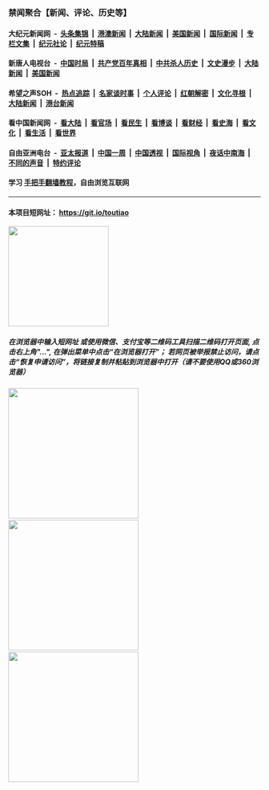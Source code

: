 ### 禁闻聚合【新闻、评论、历史等】

#### 大纪元新闻网 &nbsp;-&nbsp; [头条集锦](indexes/E头条集锦.md?t=02132344) &nbsp;|&nbsp; [港澳新闻](indexes/E港澳新闻.md?t=02132344)  &nbsp;|&nbsp; [大陆新闻](indexes/E大陆新闻.md?t=02132344) &nbsp;|&nbsp; [美国新闻](indexes/E美国新闻.md?t=02132344) &nbsp;|&nbsp; [国际新闻](indexes/E国际新闻.md?t=02132344) &nbsp;|&nbsp; [专栏文集](indexes/E专栏文集.md?t=02132344) &nbsp;|&nbsp; [纪元社论](indexes/E纪元社论.md?t=02132344) &nbsp;|&nbsp; [纪元特稿](indexes/E纪元特稿.md?t=02132344) 

#### 新唐人电视台 &nbsp;-&nbsp; [中国时局](indexes/N中国时局.md?t=02132344) &nbsp;|&nbsp; [共产党百年真相](indexes/N共产党百年真相.md?t=02132344) &nbsp;|&nbsp; [中共杀人历史](indexes/N中共杀人历史.md?t=02132344) &nbsp;|&nbsp; [文史漫步](indexes/N文史漫步.md?t=02132344) &nbsp;|&nbsp; [大陆新闻](indexes/N大陆新闻.md?t=02132344) &nbsp;|&nbsp; [美国新闻](indexes/N美国新闻.md?t=02132344)

#### 希望之声SOH &nbsp;-&nbsp; [热点追踪](indexes/H热点追踪.md?t=02132344) &nbsp;|&nbsp; [名家谈时事](indexes/H名家谈时事.md?t=02132344) &nbsp;|&nbsp; [个人评论](indexes/H个人评论.md?t=02132344)  &nbsp;|&nbsp; [红朝解密](indexes/H红朝解密.md?t=02132344) &nbsp;|&nbsp; [文化寻根](indexes/H文化寻根.md?t=02132344) &nbsp;|&nbsp; [大陆新闻](indexes/H大陆新闻.md?t=02132344) &nbsp;|&nbsp; [港台新闻](indexes/H港台新闻.md?t=02132344)

#### 看中国新闻网 &nbsp;-&nbsp; [看大陆](indexes/S看大陆.md?t=02132344) &nbsp;|&nbsp; [看官场](indexes/S看官场.md?t=02132344) &nbsp;|&nbsp; [看民生](indexes/S看民生.md?t=02132344)  &nbsp;|&nbsp; [看博谈](indexes/S看博谈.md?t=02132344) &nbsp;|&nbsp; [看财经](indexes/S看财经.md?t=02132344) &nbsp;|&nbsp; [看史海](indexes/S看史海.md?t=02132344) &nbsp;|&nbsp; [看文化](indexes/S看文化.md?t=02132344) &nbsp;|&nbsp; [看生活](indexes/S看生活.md?t=02132344) &nbsp;|&nbsp; [看世界](indexes/S看世界.md?t=02132344)

#### 自由亚洲电台 &nbsp;-&nbsp; [亚太报道](indexes/R亚太报道.md?t=02132344) &nbsp;|&nbsp; [中国一周](indexes/R中国一周.md?t=02132344) &nbsp;|&nbsp; [中国透视](indexes/R中国透视.md?t=02132344)  &nbsp;|&nbsp; [国际视角](indexes/R国际视角.md?t=02132344) &nbsp;|&nbsp; [夜话中南海](indexes/R夜话中南海.md?t=02132344) &nbsp;|&nbsp; [不同的声音](indexes/R不同的声音.md?t=02132344) &nbsp;|&nbsp; [特约评论](indexes/R特约评论.md?t=02132344)

#### 学习 [手把手翻墙教程](https://github.com/gfw-breaker/guides/wiki)，自由浏览互联网

----

#### 本项目短网址： https://git.io/toutiao
<img src="https://raw.githubusercontent.com/gfw-breaker/banned-news/master/scripts/img/qr.png" width="200px"/>  

##### 在浏览器中输入短网址 或使用微信、支付宝等二维码工具扫描二维码打开页面, 点击右上角"...", 在弹出菜单中点击“在浏览器打开”； 若网页被举报禁止访问，请点击“恢复申请访问”，将链接复制并粘贴到浏览器中打开（请不要使用QQ或360浏览器）

<img src="https://raw.githubusercontent.com/gfw-breaker/banned-news/master/scripts/img/1.png" width="260px"/> &nbsp; <img src="https://raw.githubusercontent.com/gfw-breaker/banned-news/master/scripts/img/2.png" width="260px"/> &nbsp; <img src="https://raw.githubusercontent.com/gfw-breaker/banned-news/master/scripts/img/3.png" width="260px"/>
